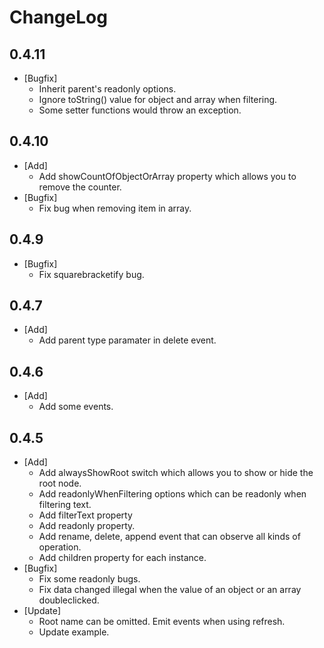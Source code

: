 ChangeLog
========

0.4.11
-------
 - [Bugfix]
    - Inherit parent's readonly options.
    - Ignore toString() value for object and array when filtering.
    - Some setter functions would throw an exception.


0.4.10
-------
 - [Add]
    - Add showCountOfObjectOrArray property which allows you to remove the counter.
 - [Bugfix]
    - Fix bug when removing item in array.


0.4.9
-------
 - [Bugfix]
    - Fix squarebracketify bug.


0.4.7
-------
 - [Add]
    - Add parent type paramater in delete event.


0.4.6
-------
 - [Add]
    - Add some events.


0.4.5
-------
 - [Add]
    - Add alwaysShowRoot switch which allows you to show or hide the root node.
    - Add readonlyWhenFiltering options which can be readonly when filtering text.
    - Add filterText property
    - Add readonly property.
    - Add rename, delete, append event that can observe all kinds of operation.
    - Add children property for each instance.
 - [Bugfix]
    - Fix some readonly bugs.
    - Fix data changed illegal when the value of an object or an array doubleclicked.
 - [Update]
    - Root name can be omitted. Emit events when using refresh.
    - Update example.





